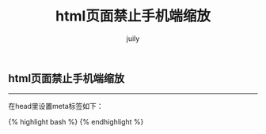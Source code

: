 ﻿---
layout: post
title: html页面禁止手机端缩放
author: juily
---
## html页面禁止手机端缩放
-----



在head里设置meta标签如下：

{% highlight bash %}
<meta name="" content="width=device-width, initial-scale=1, user-scalable=no" />
{% endhighlight %}
